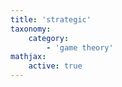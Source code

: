 ```yaml
---
title: 'strategic'
taxonomy:
    category:
        - 'game theory'
mathjax:
    active: true
---
```



